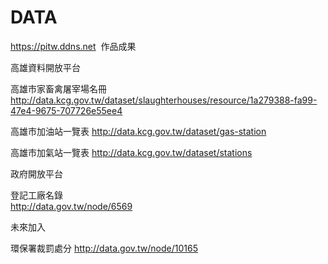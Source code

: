 # DATA
https://pitw.ddns.net  作品成果

高雄資料開放平台


高雄市家畜禽屠宰場名冊
http://data.kcg.gov.tw/dataset/slaughterhouses/resource/1a279388-fa99-47e4-9675-707726e55ee4

高雄市加油站一覽表
http://data.kcg.gov.tw/dataset/gas-station

高雄市加氣站一覽表
http://data.kcg.gov.tw/dataset/stations

政府開放平台


登記工廠名錄    
http://data.gov.tw/node/6569

未來加入


環保署裁罰處分	
http://data.gov.tw/node/10165
